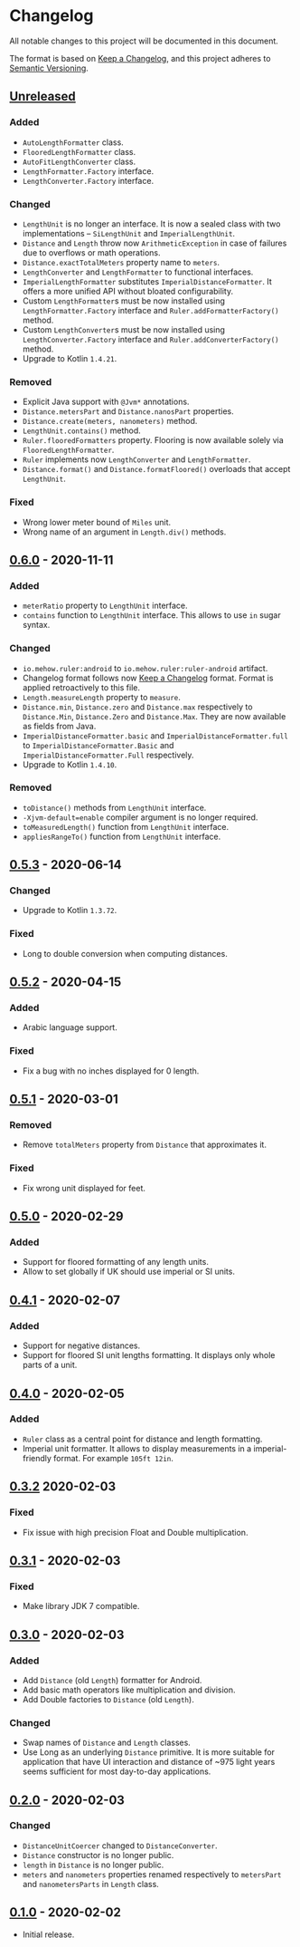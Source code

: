 # Changelog
All notable changes to this project will be documented in this document.

The format is based on [Keep a Changelog](https://keepachangelog.com/en/1.0.0/),
and this project adheres to [Semantic Versioning](https://semver.org/spec/v2.0.0.html).

## [Unreleased]

### Added
- `AutoLengthFormatter` class.
- `FlooredLengthFormatter` class.
- `AutoFitLengthConverter` class.
- `LengthFormatter.Factory` interface.
- `LengthConverter.Factory` interface.

### Changed
- `LengthUnit` is no longer an interface. It is now a sealed class with two implementations – `SiLengthUnit` and `ImperialLengthUnit`.
- `Distance` and `Length` throw now `ArithmeticException` in case of failures due to overflows or math operations.
- `Distance.exactTotalMeters` property name to `meters`.
- `LengthConverter` and `LengthFormatter` to functional interfaces.
- `ImperialLengthFormatter` substitutes `ImperialDistanceFormatter`. It offers a more unified API without bloated configurability.
- Custom `LengthFormatter`s must be now installed using `LengthFormatter.Factory` interface and `Ruler.addFormatterFactory()` method.
- Custom `LengthConverter`s must be now installed using `LengthConverter.Factory` interface and `Ruler.addConverterFactory()` method.
- Upgrade to Kotlin `1.4.21`.

### Removed
- Explicit Java support with `@Jvm*` annotations.
- `Distance.metersPart` and `Distance.nanosPart` properties.
- `Distance.create(meters, nanometers)` method.
- `LengthUnit.contains()` method.
- `Ruler.flooredFormatters` property. Flooring is now available solely via `FlooredLengthFormatter`.
- `Ruler` implements now `LengthConverter` and `LengthFormatter`.
- `Distance.format()` and `Distance.formatFloored()` overloads that accept `LengthUnit`.

### Fixed
- Wrong lower meter bound of `Miles` unit.
- Wrong name of an argument in `Length.div()` methods.

## [0.6.0] - 2020-11-11

### Added
- `meterRatio` property to `LengthUnit` interface.
- `contains` function to `LengthUnit` interface. This allows to use `in` sugar syntax.

### Changed
- `io.mehow.ruler:android` to `io.mehow.ruler:ruler-android` artifact.
- Changelog format follows now [Keep a Changelog](https://keepachangelog.com/) format. Format is applied retroactively to this file.
- `Length.measureLength` property to `measure`.
- `Distance.min`, `Distance.zero` and `Distance.max` respectively to `Distance.Min`, `Distance.Zero` and `Distance.Max`. They are now available as fields from Java.
- `ImperialDistanceFormatter.basic` and `ImperialDistanceFormatter.full` to `ImperialDistanceFormatter.Basic` and `ImperialDistanceFormatter.Full` respectively.
- Upgrade to Kotlin `1.4.10`.

### Removed
- `toDistance()` methods from `LengthUnit` interface.
- `-Xjvm-default=enable` compiler argument is no longer required.
- `toMeasuredLength()` function from `LengthUnit` interface.
- `appliesRangeTo()` function from `LengthUnit` interface.

## [0.5.3] - 2020-06-14

### Changed
- Upgrade to Kotlin `1.3.72`.

### Fixed
- Long to double conversion when computing distances.

## [0.5.2] - 2020-04-15

### Added
- Arabic language support.

### Fixed
- Fix a bug with no inches displayed for 0 length.

## [0.5.1] - 2020-03-01

### Removed
- Remove `totalMeters` property from `Distance` that approximates it.

### Fixed
- Fix wrong unit displayed for feet.

## [0.5.0] - 2020-02-29

### Added
- Support for floored formatting of any length units.
- Allow to set globally if UK should use imperial or SI units.

## [0.4.1] - 2020-02-07

### Added
- Support for negative distances.
- Support for floored SI unit lengths formatting. It displays only whole parts of a unit.

## [0.4.0] - 2020-02-05

### Added
- `Ruler` class as a central point for distance and length formatting.
- Imperial unit formatter. It allows to display measurements in a imperial-friendly format. For example `105ft 12in`.

## [0.3.2] 2020-02-03

### Fixed
- Fix issue with high precision Float and Double multiplication.

## [0.3.1] - 2020-02-03

### Fixed
- Make library JDK 7 compatible.

## [0.3.0] - 2020-02-03

### Added
- Add `Distance` (old `Length`) formatter for Android.
- Add basic math operators like multiplication and division.
- Add Double factories to `Distance` (old `Length`).

### Changed
- Swap names of `Distance` and `Length` classes.
- Use Long as an underlying `Distance` primitive. It is more suitable for application that have UI interaction and distance of ~975 light years seems sufficient for most day-to-day applications.

## [0.2.0] - 2020-02-03

### Changed
- `DistanceUnitCoercer` changed to `DistanceConverter`.
- `Distance` constructor is no longer public.
- `length` in `Distance` is no longer public.
- `meters` and `nanometers` properties renamed respectively to `metersPart` and `nanometersParts` in `Length` class.

## [0.1.0] - 2020-02-02

- Initial release.

[Unreleased]: https://github.com/MiSikora/Ruler/compare/0.6.0...HEAD
[0.6.0]: https://github.com/MiSikora/Ruler/releases/tag/0.6.0
[0.5.3]: https://github.com/MiSikora/Ruler/releases/tag/0.5.3
[0.5.2]: https://github.com/MiSikora/Ruler/releases/tag/0.5.2
[0.5.1]: https://github.com/MiSikora/Ruler/releases/tag/0.5.1
[0.5.0]: https://github.com/MiSikora/Ruler/releases/tag/0.5.0
[0.4.1]: https://github.com/MiSikora/Ruler/releases/tag/0.4.1
[0.4.0]: https://github.com/MiSikora/Ruler/releases/tag/0.4.0
[0.3.2]: https://github.com/MiSikora/Ruler/releases/tag/0.3.2
[0.3.1]: https://github.com/MiSikora/Ruler/releases/tag/0.3.1
[0.3.0]: https://github.com/MiSikora/Ruler/releases/tag/0.3.0
[0.2.0]: https://github.com/MiSikora/Ruler/releases/tag/0.2.0
[0.1.0]: https://github.com/MiSikora/Ruler/releases/tag/0.1.0
